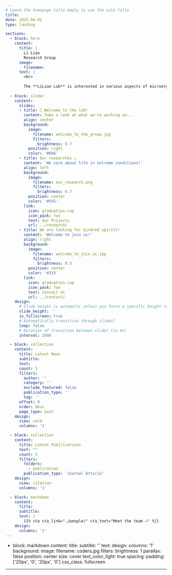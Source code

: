 ```yaml
---
# Leave the homepage title empty to use the site title
title:
date: 2025-04-01
type: landing

sections:
  - block: hero
    content:
      title: |
        Li Liao
        Research Group
      image:
        filename: 
      text: |
        <br>
        
        The **LiLiao Lab** is interested in various aspects of microorganisms living in Antarctic and the Arctic regions: including **bacterial sRNAs** and their regulation, **microbial diversity** and **survival strategies** in extreme environments (e.g., in subglacial lakes, sea ice, sea water), as well as innovation of microbial cultivation and microbial resource exploration.
  
  - block: slider
    content:
      slides:
      - title: 👋 Welcome to the lab!
        content: Take a look at what we're working on...
        align: center
        background:
          image:
            filename: welcome_to_the_group.jpg
            filters:
              brightness: 0.7
          position: right
          color: '#666'
      - title: Our researches ☕️
        content: 'We care about life in extreme conditions!'
        align: left
        background:
          image:
            filename: our_research.png
            filters:
              brightness: 0.7
          position: center
          color: '#555'
        link:
          icon: graduation-cap
          icon_pack: fas
          text: Our Projects
          url: ../research/
      - title: We are looking for kindred spirits!
        content: 'Welcome to join us!'
        align: right
        background:
          image:
            filename: welcome_to_join_us.jpg
            filters:
              brightness: 0.5
          position: center
          color: '#333'
        link:
          icon: graduation-cap
          icon_pack: fas
          text: Contact Us
          url: ../contact/
    design:
      # Slide height is automatic unless you force a specific height (e.g. '400px')
      slide_height: ''
      is_fullscreen: true
      # Automatically transition through slides?
      loop: false
      # Duration of transition between slides (in ms)
      interval: 2000

  - block: collection
    content:
      title: Latest News
      subtitle:
      text:
      count: 5
      filters:
        author: ''
        category: ''
        exclude_featured: false
        publication_type: ''
        tag: ''
      offset: 0
      order: desc
      page_type: post
    design:
      view: card
      columns: '1'

  - block: collection
    content:
      title: Latest Pubilications
      text: ""
      count: 5
      filters:
        folders:
          - publication
        publication_type: 'Journal Article'
    design:
      view: citation
      columns: '1'

  - block: markdown
    content:
      title:
      subtitle:
      text: |
        {{% cta cta_link="./people/" cta_text="Meet the team →" %}}
    design:
      columns: '1'
---
```

  - block: markdown
    content:
      title:
      subtitle: ''
      text:
    design:
      columns: '1'
      background:
        image: 
          filename: coders.jpg
          filters:
            brightness: 1
          parallax: false
          position: center
          size: cover
          text_color_light: true
      spacing:
        padding: ['20px', '0', '20px', '0']
      css_class: fullscreen
---
